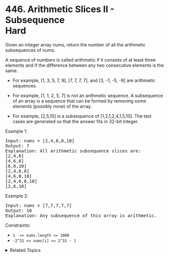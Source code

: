 # 446. Arithmetic Slices II - Subsequence<br> Hard

Given an integer array nums, return the number of all the arithmetic subsequences of nums.

A sequence of numbers is called arithmetic if it consists of at least three elements and if the difference between any two consecutive elements is the same.

- For example, [1, 3, 5, 7, 9], [7, 7, 7, 7], and [3, -1, -5, -9] are arithmetic sequences.
- For example, [1, 1, 2, 5, 7] is not an arithmetic sequence.
A subsequence of an array is a sequence that can be formed by removing some elements (possibly none) of the array.

- For example, [2,5,10] is a subsequence of [1,2,1,2,4,1,5,10].
The test cases are generated so that the answer fits in 32-bit integer.

Example 1:

<pre>
Input: nums = [2,4,6,8,10]
Output: 7
Explanation: All arithmetic subsequence slices are:
[2,4,6]
[4,6,8]
[6,8,10]
[2,4,6,8]
[4,6,8,10]
[2,4,6,8,10]
[2,6,10]
</pre>

Example 2:

<pre>
Input: nums = [7,7,7,7,7]
Output: 16
Explanation: Any subsequence of this array is arithmetic.
</pre>

Constraints:

- `1  <= nums.length <= 1000`
- `-2^31 <= nums[i] <= 2^31 - 1`

<details>

<summary> Related Topics </summary>

-   `Dynamic Programming`

</details>
